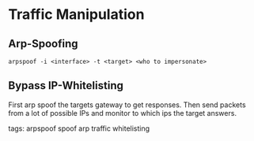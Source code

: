 # Traffic Manipulation

## Arp-Spoofing

`arpspoof -i <interface> -t <target> <who to impersonate>`

## Bypass IP-Whitelisting

First arp spoof the targets gateway to get responses. Then send packets from a lot of possible IPs and monitor to which ips the target answers.

tags: arpspoof spoof arp traffic whitelisting